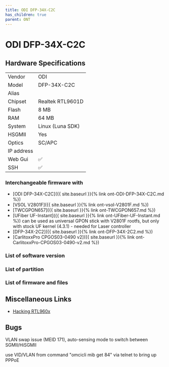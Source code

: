 ```yaml
---
title: ODI DFP-34X-C2C
has_children: true
parent: ONT
---
```


# ODI DFP-34X-C2C

## Hardware Specifications

|          |               |
|----------|---------------|
| Vendor   | ODI        |
| Model    | DFP-34X-C2C      |
| Alias | |
| Chipset  | Realtek RTL9601D |
| Flash | 8 MB |
| RAM | 64 MB |
| System | Linux (Luna SDK) |
| HSGMII | Yes |
| Optics | SC/APC |
| IP address |   |
| Web Gui | ✅ |
| SSH | ✅ |

### Interchangeable firmware with

- [ODI DFP-34X-C2C]({{ site.baseurl }}{% link ont-ODI-DFP-34X-C2C.md %})
- [VSOL V2801F]({{ site.baseurl }}{% link ont-vsol-V2801F.md %})
- [TWCGPON657]({{ site.baseurl }}{% link ont-TWCGPON657.md %})
- [UFiber UF-Instant]({{ site.baseurl }}{% link ont-UFiber-UF-Instant.md %}) can be used as universal GPON stick with V2801F rootfs, but only with stock UF kernel (4.3.1) - needed for Laser controller
- [DFP-34X-2C2]({{ site.baseurl }}{% link ont-DFP-34X-2C2.md %})
- [CarlitoxxPro CPGOS03-0490 v2]({{ site.baseurl }}{% link ont-CarlitoxxPro-CPGOS03-0490-v2.md %})
### List of software version
### List of partition
### List of firmware and files
## Miscellaneous Links

- [Hacking RTL960x](https://github.com/Anime4000/RTL960x)

## Bugs

VLAN swap issue (MEID 171), auto-sensing mode to switch between SGMII/HiSGMII

use VID/VLAN from command "omcicli mib get 84" via telnet to bring up PPPoE

